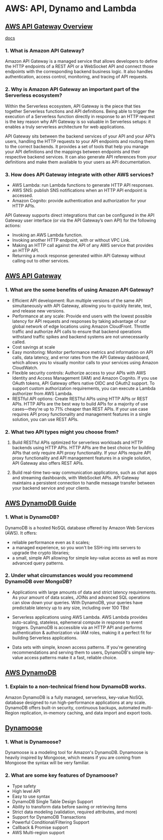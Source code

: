 # AWS: API, Dynamo and Lambda

## [AWS API Gateway Overview](https://www.serverless.com/guides/amazon-api-gateway)

[docs](https://www.serverless.com/framework/docs/providers/aws/events/apigateway/)

### 1. What is Amazon API Gateway?

Amazon API Gateway is a managed service that allows developers to define the HTTP endpoints of a REST API or a WebSocket API and connect those endpoints with the corresponding backend business logic. It also handles authentication, access control, monitoring, and tracing of API requests.

### 2. Why is Amazon API Gateway an important part of the Serverless ecosystem?

Within the Serverless ecosystem, API Gateway is the piece that ties together Serverless functions and API definitions. Being able to trigger the execution of a Serverless function directly in response to an HTTP request is the key reason why API Gateway is so valuable in Serverless setups: it enables a truly serverless architecture for web applications.

API Gateway sits between the backend services of your API and your API’s users, handling the HTTP requests to your API endpoints and routing them to the correct backends. It provides a set of tools that help you manage your API definitions and the mappings between endpoints and their respective backend services. It can also generate API references from your definitions and make them available to your users as API documentation.

### 3. How does API Gateway integrate with other AWS services?

- AWS Lambda: run Lambda functions to generate HTTP API responses.
- AWS SNS: publish SNS notifications when an HTTP API endpoint is accessed.
- Amazon Cognito: provide authentication and authorization for your HTTP APIs.

API Gateway supports direct integrations that can be configured in the API Gateway user interface (or via the API Gateway’s own API) for the following actions:

- Invoking an AWS Lambda function.
- Invoking another HTTP endpoint, with or without VPC Link.
- Making an HTTP call against the API of any AWS service that provides an HTTP API.
- Returning a mock response generated within API Gateway without calling out to other services.

## [AWS API Gateway](https://aws.amazon.com/api-gateway/)

### 1. What are the some benefits of using Amazon API Gateway?

- Efficient API development: Run multiple versions of the same API simultaneously with API Gateway, allowing you to quickly iterate, test, and release new versions.
- Performance at any scale: Provide end users with the lowest possible latency for API requests and responses by taking advantage of our global network of edge locations using Amazon CloudFront. Throttle traffic and authorize API calls to ensure that backend operations withstand traffic spikes and backend systems are not unnecessarily called.
- Cost savings at scale
- Easy monitoring: Monitor performance metrics and information on API calls, data latency, and error rates from the API Gateway dashboard, which allows you to visually monitor calls to your services using Amazon CloudWatch.
- Flexible security controls: Authorize access to your APIs with AWS Identity and Access Management (IAM) and Amazon Cognito. If you use OAuth tokens, API Gateway offers native OIDC and OAuth2 support. To support custom authorization requirements, you can execute a Lambda authorizer from AWS Lambda.
- RESTful API options: Create RESTful APIs using HTTP APIs or REST APIs. HTTP APIs are the best way to build APIs for a majority of use cases—they're up to 71% cheaper than REST APIs. If your use case requires API proxy functionality and management features in a single solution, you can use REST APIs.

### 2. What two API types might you choose from?

1. Build RESTful APIs optimized for serverless workloads and HTTP backends using HTTP APIs. HTTP APIs are the best choice for building APIs that only require API proxy functionality. If your APIs require API proxy functionality and API management features in a single solution, API Gateway also offers REST APIs.

2. Build real-time two-way communication applications, such as chat apps and streaming dashboards, with WebSocket APIs. API Gateway maintains a persistent connection to handle message transfer between your backend service and your clients.

## [AWS DynamoDB Guide](https://www.dynamodbguide.com/what-is-dynamo-db/)

### 1. What is DynamoDB?

DynamoDB is a hosted NoSQL database offered by Amazon Web Services (AWS). It offers:

- reliable performance even as it scales;
- a managed experience, so you won't be SSH-ing into servers to upgrade the crypto libraries;
- a small, simple API allowing for simple key-value access as well as more advanced query patterns.

### 2. Under what circumstances would you recommend DynamoDB over MongoDB?

- Applications with large amounts of data and strict latency requirements. As your amount of data scales, JOINs and advanced SQL operations can slow down your queries. With DynamoDB, your queries have predictable latency up to any size, including over 100 TBs!

- Serverless applications using AWS Lambda. AWS Lambda provides auto-scaling, stateless, ephemeral compute in response to event triggers. DynamoDB is accessible via an HTTP API and performs authentication & authorization via IAM roles, making it a perfect fit for building Serverless applications.

- Data sets with simple, known access patterns. If you're generating recommendations and serving them to users, DynamoDB's simple key-value access patterns make it a fast, reliable choice.

## [AWS DynamoDB](https://aws.amazon.com/dynamodb/)

### 1. Explain to a non-technical friend how DynamoDB works.

Amazon DynamoDB is a fully managed, serverless, key-value NoSQL database designed to run high-performance applications at any scale. DynamoDB offers built-in security, continuous backups, automated multi-Region replication, in-memory caching, and data import and export tools.

## [Dynamoose](https://dynamoosejs.com/getting_started/Introduction)

### 1. What is Dynamoose?

Dynamoose is a modeling tool for Amazon's DynamoDB. Dynamoose is heavily inspired by Mongoose, which means if you are coming from Mongoose the syntax will be very familiar.

### 2. What are some key features of Dynamoose?

- Type safety
- High level API
- Easy to use syntax
- DynamoDB Single Table Design Support
- Ability to transform data before saving or retrieving items
- Strict data modeling (validation, required attributes, and more)
- Support for DynamoDB Transactions
- Powerful Conditional/Filtering Support
- Callback & Promise support
- AWS Multi-region support
